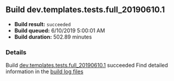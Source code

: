 ## Build dev.templates.tests.full_20190610.1
- **Build result:** `succeeded`
- **Build queued:** 6/10/2019 5:00:01 AM
- **Build duration:** 502.89 minutes
### Details
Build [dev.templates.tests.full_20190610.1](https://winappstudio.visualstudio.com/web/build.aspx?pcguid=a4ef43be-68ce-4195-a619-079b4d9834c2&builduri=vstfs%3a%2f%2f%2fBuild%2fBuild%2f28500) succeeded
Find detailed information in the [build log files](https://uwpctdiags.blob.core.windows.net/buildlogs/dev.templates.tests.full_20190610.1_logs.zip)

